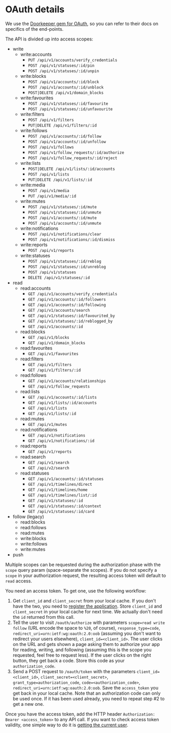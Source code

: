 OAuth details
=============

We use the [Doorkeeper gem for OAuth](https://github.com/doorkeeper-gem/doorkeeper/wiki), so you can refer to their docs on specifics of the end-points.

The API is divided up into access scopes:

* write
  * write:accounts
    * `PUT /api/v1/accounts/verify_credentials`
    * `POST /api/v1/statuses/:id/pin`
    * `POST /api/v1/statuses/:id/unpin`
  * write:blocks
    * `POST /api/v1/accounts/:id/block`
    * `POST /api/v1/accounts/:id/unblock`
    * `POST|DELETE /api/v1/domain_blocks`
  * write:favourites
    * `POST /api/v1/statuses/:id/favourite`
    * `POST /api/v1/statuses/:id/unfavourite`
  * write:filters
    * `POST /api/v1/filters`
    * `PUT|DELETE /api/v1/filters/:id`
  * write:follows
    * `POST /api/v1/accounts/:id/follow`
    * `POST /api/v1/accounts/:id/unfollow`
    * `POST /api/v1/follows`
    * `POST /api/v1/follow_requests/:id/authorize`
    * `POST /api/v1/follow_requests/:id/reject`
  * write:lists
    * `POST|DELETE /api/v1/lists/:id/accounts`
    * `POST /api/v1/lists`
    * `PUT|DELETE /api/v1/lists/:id`
  * write:media
    * `POST /api/v1/media`
    * `PUT /api/v1/media/:id`
  * write:mutes
    * `POST /api/v1/statuses/:id/mute`
    * `POST /api/v1/statuses/:id/unmute`
    * `POST /api/v1/accounts/:id/mute`
    * `POST /api/v1/accounts/:id/unmute`
  * write:notifications
    * `POST /api/v1/notifications/clear`
    * `POST /api/v1/notifications/:id/dismiss`
  * write:reports
    * `POST /api/v1/reports`
  * write:statuses
    * `POST /api/v1/statuses/:id/reblog`
    * `POST /api/v1/statuses/:id/unreblog`
    * `POST /api/v1/statuses`
    * `DELETE /api/v1/statuses/:id`
* read
  * read:accounts
    * `GET /api/v1/accounts/verify_credentials`
    * `GET /api/v1/accounts/:id/followers`
    * `GET /api/v1/accounts/:id/following`
    * `GET /api/v1/accounts/search`
    * `GET /api/v1/statuses/:id/favourited_by`
    * `GET /api/v1/statuses/:id/reblogged_by`
    * `GET /api/v1/accounts/:id`
  * read:blocks
    * `GET /api/v1/blocks`
    * `GET /api/v1/domain_blocks`
  * read:favourites
    * `GET /api/v1/favourites`
  * read:filters
    * `GET /api/v1/filters`
    * `GET /api/v1/filters/:id`
  * read:follows
    * `GET /api/v1/accounts/relationships`
    * `GET /api/v1/follow_requests`
  * read:lists
    * `GET /api/v1/accounts/:id/lists`
    * `GET /api/v1/lists/:id/accounts`
    * `GET /api/v1/lists`
    * `GET /api/v1/lists/:id`
  * read:mutes
    * `GET /api/v1/mutes`
  * read:notifications
    * `GET /api/v1/notifications`
    * `GET /api/v1/notifications/:id`
  * read:reports
    * `GET /api/v1/reports`
  * read:search
    * `GET /api/v1/search`
    * `GET /api/v2/search`
  * read:statuses
    * `GET /api/v1/accounts/:id/statuses`
    * `GET /api/v1/timelines/direct`
    * `GET /api/v1/timelines/home`
    * `GET /api/v1/timelines/list/:id`
    * `GET /api/v1/statuses/:id`
    * `GET /api/v1/statuses/:id/context`
    * `GET /api/v1/statuses/:id/card`
* follow (legacy)
  * read:blocks
  * read:follows
  * read:mutes
  * write:blocks
  * write:follows
  * write:mutes
* push

Multiple scopes can be requested during the authorization phase with the `scope` query param (space-separate the scopes). If you do not specify a `scope` in your authorization request, the resulting access token will default to `read` access.

You need an access token. To get one, use the following workflow:

1. Get `client_id` and `client_secret` from your local cache. If you don't have the two, you need to [register the application](https://github.com/tootsuite/documentation/blob/master/Using-the-API/API.md#registering-an-application). Store `client_id` and `client_secret` in your local cache for next time. We actually don't need the `id` returned from this call.
1. Tell the user to visit `/oauth/authorize` with parameters `scope=read write follow` (URL encode the space to `%20`, of course), `response_type=code`, `redirect_uri=urn:ietf:wg:oauth:2.0:oob` (assuming you don't want to redirect your users elsewhere), `client_id=<client_id>`. The user clicks on the URL and gets shown a page asking them to authorize your app for reading, writing, and following (assuming this is the scope you requested, feel free to request less). If the user clicks on the right button, they get back a code. Store this code as your `authorization_code`.
1. Send a POST request to `/oauth/token` with the parameters `client_id=<client_id>`, `client_secret=<client_secret>`, `grant_type=authorization_code`, `code=<authorization_code>`, `redirect_uri=urn:ietf:wg:oauth:2.0:oob`. Save the `access_token` you get back in your local cache. Note that an authorization code can only be used once. If it has been used already, you need to repeat step #2 to get a new one.

Once you have the access token,  add the HTTP header `Authorization: Bearer <access_token>` to any API call. If you want to check access token validity, one simple way to do it is [getting the current user](https://github.com/tootsuite/documentation/blob/master/Using-the-API/API.md#getting-the-current-user).
